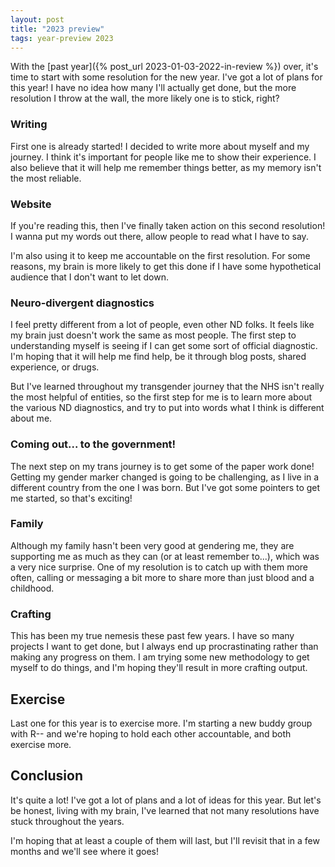 ```yaml
---
layout: post
title: "2023 preview"
tags: year-preview 2023
---
```


With the [past year]({% post_url 2023-01-03-2022-in-review %}) over, it's time to start with some resolution for the new year.
I've got a lot of plans for this year!
I have no idea how many I'll actually get done, but the more resolution I throw at the wall, the more likely one is to stick, right?

### Writing
First one is already started!
I decided to write more about myself and my journey.
I think it's important for people like me to show their experience.
I also believe that it will help me remember things better, as my memory isn't the most reliable.

### Website
If you're reading this, then I've finally taken action on this second resolution!
I wanna put my words out there, allow people to read what I have to say.

I'm also using it to keep me accountable on the first resolution.
For some reasons, my brain is more likely to get this done if I have some hypothetical audience that I don't want to let down.

### Neuro-divergent diagnostics
I feel pretty different from a lot of people, even other ND folks.
It feels like my brain just doesn't work the same as most people.
The first step to understanding myself is seeing if I can get some sort of official diagnostic.
I'm hoping that it will help me find help, be it through blog posts, shared experience, or drugs.

But I've learned throughout my transgender journey that the NHS isn't really the most helpful of entities,
so the first step for me is to learn more about the various ND diagnostics, and try to put into words what I think is different about me.

### Coming out... to the government!
The next step on my trans journey is to get some of the paper work done!
Getting my gender marker changed is going to be challenging, as I live in a different country from the one I was born.
But I've got some pointers to get me started, so that's exciting!

### Family
Although my family hasn't been very good at gendering me, they are supporting me as much as they can (or at least remember to...), which was a very nice surprise.
One of my resolution is to catch up with them more often, calling or messaging a bit more to share more than just blood and a childhood.

### Crafting
This has been my true nemesis these past few years.
I have so many projects I want to get done, but I always end up procrastinating rather than making any progress on them.
I am trying some new methodology to get myself to do things, and I'm hoping they'll result in more crafting output.

## Exercise
Last one for this year is to exercise more.
I'm starting a new buddy group with R-- and we're hoping to hold each other accountable, and both exercise more.


## Conclusion
It's quite a lot! I've got a lot of plans and a lot of ideas for this year.
But let's be honest, living with my brain, I've learned that not many resolutions have stuck throughout the years.

I'm hoping that at least a couple of them will last, but I'll revisit that in a few months and we'll see where it goes!
